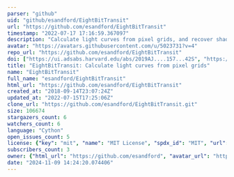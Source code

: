 ```yaml
---
parser: "github"
uid: "github/esandford/EightBitTransit"
url: "https://github.com/esandford/EightBitTransit"
timestamp: "2022-07-17 17:16:59.367097"
description: "Calculate light curves from pixel grids, and recover shadow images from light curves."
avatar: "https://avatars.githubusercontent.com/u/5023731?v=4"
repo_url: "https://github.com/esandford/EightBitTransit"
doi: ["https://ui.adsabs.harvard.edu/abs/2019AJ....157...42S", "https://ui.adsabs.harvard.edu/abs/2019ascl.soft04013S/abstract"]
title: "EightBitTransit: Calculate light curves from pixel grids"
name: "EightBitTransit"
full_name: "esandford/EightBitTransit"
html_url: "https://github.com/esandford/EightBitTransit"
created_at: "2018-09-14T23:07:24Z"
updated_at: "2022-07-15T17:25:06Z"
clone_url: "https://github.com/esandford/EightBitTransit.git"
size: 106674
stargazers_count: 6
watchers_count: 6
language: "Cython"
open_issues_count: 5
license: {"key": "mit", "name": "MIT License", "spdx_id": "MIT", "url": "https://api.github.com/licenses/mit", "node_id": "MDc6TGljZW5zZTEz"}
subscribers_count: 3
owner: {"html_url": "https://github.com/esandford", "avatar_url": "https://avatars.githubusercontent.com/u/5023731?v=4", "login": "esandford", "type": "User"}
date: "2024-11-09 14:24:20.074406"
---
```

